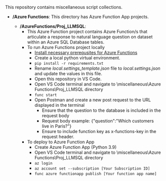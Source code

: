 This repository contains miscellaneous script collections.

- <b>/Azure Functions</b>: This directory has Azure Function App projects. 

    - <b>/AzureFunctions/Proj_LLMSQL</b>: 
        - This Azure Function project contains Azure Function/s that articulate a response to natural language question on dataset within an Azure SQL Database tables.
        - To run Azure Functions project locally
            - [Install necessary prerequsites for Azure Functions](https://learn.microsoft.com/en-us/azure/azure-functions/create-first-function-cli-python?tabs=bash%2Cazure-cli&pivots=python-mode-configuration)
            - Create a local python virtual environment.
            - ```pip install -r requirements.txt```
            - Rename _local.settings_template.json_ file to _local.settings.json_ and update the values in this file.
            - Open this repository in VS Code.
            - Open VS Code terminal and navigate to \miscellaneous\Azure Functions\Proj_LLMSQL directory
            - ```func start```
            - Open Postman and create a new post request to the URL displayed in the terminal
                - Ensure that the question to the database is included in the request body
                - Request body example: {"question":"Which customers live in Paris?"}
                - Ensure to include function key as x-functions-key in the request header.
        - To deploy to Azure Function App
            - Create Azure Function App (Python 3.9)
            - Open VS Code terminal and navigate to \miscellaneous\Azure Functions\Proj_LLMSQL directory
            - ```az login```
            - ```az account set --subscription [Your Subscription ID]```
            - ```func azure functionapp publish [Your function app name]```